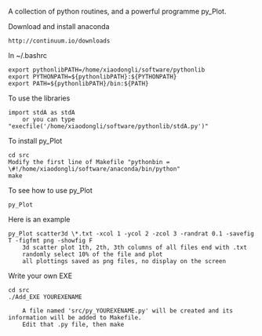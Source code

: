 
A collection of python routines, and a powerful programme py_Plot.

Download and install anaconda

	http://continuum.io/downloads

In ~/.bashrc

	export pythonlibPATH=/home/xiaodongli/software/pythonlib
	export PYTHONPATH=${pythonlibPATH}:${PYTHONPATH}
	export PATH=${pythonlibPATH}/bin:${PATH}

To use the libraries

	import stdA as stdA
		or you can type "execfile('/home/xiaodongli/software/pythonlib/stdA.py')"

To install py_Plot
	
	cd src
	Modify the first line of Makefile "pythonbin = \#!/home/xiaodongli/software/anaconda/bin/python"
	make

To see how to use py_Plot

	py_Plot

Here is an example
	
	py_Plot scatter3d \*.txt -xcol 1 -ycol 2 -zcol 3 -randrat 0.1 -savefig T -figfmt png -showfig F 
		3d scatter plot 1th, 2th, 3th columns of all files end with .txt
		randomly select 10% of the file and plot
		all plottings saved as png files, no display on the screen


Write your own EXE

	cd src
	./Add_EXE YOUREXENAME

		A file named 'src/py_YOUREXENAME.py' will be created and its information will be added to Makefile.
		Edit that .py file, then make

